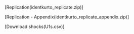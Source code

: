 [Replication(identkurto_replicate.zip)]

[Replication - Appendix(identkurto_replicate_appendix.zip)]

[Download shocks(U1s.csv)]


